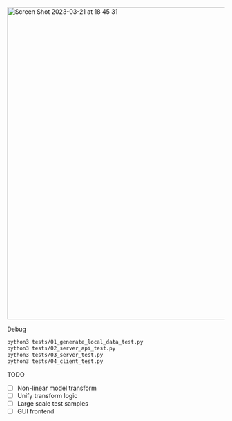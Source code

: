 <img width="723" alt="Screen Shot 2023-03-21 at 18 45 31" src="https://user-images.githubusercontent.com/56555027/226583876-1f99b445-b89e-430d-81db-2797d0976f25.png">


Debug
```bash
python3 tests/01_generate_local_data_test.py
python3 tests/02_server_api_test.py
python3 tests/03_server_test.py
python3 tests/04_client_test.py
```

TODO

- [ ] Non-linear model transform
- [ ] Unify transform logic
- [ ] Large scale test samples
- [ ] GUI frontend
